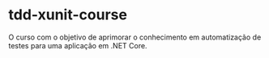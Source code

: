 # tdd-xunit-course
O curso com o objetivo de aprimorar o conhecimento em automatização de testes para uma aplicação em .NET Core.
